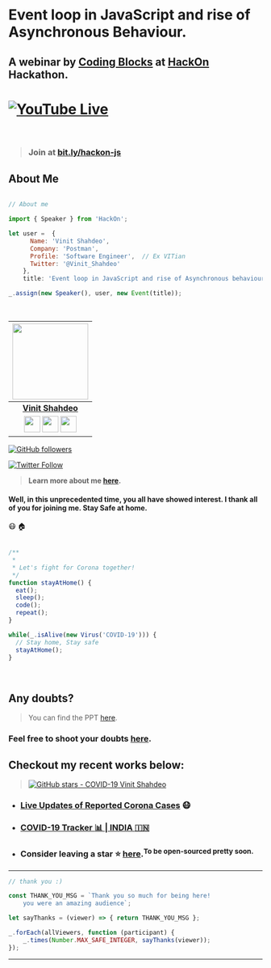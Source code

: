 # Event loop in JavaScript and rise of Asynchronous Behaviour.

## A webinar by [Coding Blocks](https://twitter.com/Vinit_Shahdeo/status/1251819929247993856) at [HackOn](https://twitter.com/Vinit_Shahdeo/status/1251819929247993856) Hackathon. 

# [![YouTube Live](https://img.shields.io/badge/YouTube-Live-tomato.svg?style=for-the-badge&logo=youtube)](https://bit.ly/hackon-js/)

<br>

> ### Join at [bit.ly/hackon-js](https://bit.ly/hackon-js/)

## About Me


```js

// About me

import { Speaker } from 'HackOn';

let user =  {
      Name: 'Vinit Shahdeo',
      Company: 'Postman',
      Profile: 'Software Engineer',  // Ex VITian
  	  Twitter: '@Vinit_Shahdeo'
	},
	title: 'Event loop in JavaScript and rise of Asynchronous behaviour';

_.assign(new Speaker(), user, new Event(title));

```

<br>

|                                                                                         <a href="https://fayz.in/stories/s/1522/0/?ckt_id=ZGL1ZGVk&title=story_of_vinit_shahdeo"><img src="https://raw.githubusercontent.com/vinitshahdeo/Water-Monitoring-System/master/assets/vinit-shahdeo.jpg" width=150px height=150px /></a>                                                                                         |
| :------------------------------------------------------------------------------------------------------------------------------------------------------------------------------------------------------------------------------------------------------------------------------------------------------------------------------------------: |
|                                                                                                                                        **[Vinit Shahdeo](https://www.linkedin.com/in/vinitshahdeo/)**                                                                                                                                        |
| <a href="https://twitter.com/Vinit_Shahdeo"><img src="https://raw.githubusercontent.com/vinitshahdeo/Water-Monitoring-System/master/assets/twitter.png" width="32px" height="32px"></a> <a href="https://www.facebook.com/vinit.shahdeo"><img src="https://raw.githubusercontent.com/vinitshahdeo/Water-Monitoring-System/master/assets/facebook.png" width="32px" height="32px"></a> <a href="https://www.linkedin.com/in/vinitshahdeo/"><img src="https://raw.githubusercontent.com/vinitshahdeo/Water-Monitoring-System/master/assets/linkedin.png" width="32px" height="32px"></a> |

[![GitHub followers](https://img.shields.io/github/followers/vinitshahdeo.svg?label=Follow%20@vinitshahdeo&style=social)](https://github.com/vinitshahdeo/) 

[![Twitter Follow](https://img.shields.io/twitter/follow/Vinit_Shahdeo?style=social)](https://twitter.com/Vinit_Shahdeo)

> **Learn more about me [here](https://fayz.in/stories/s/1522/0/?ckt_id=ZGL1ZGVk).**

#### Well, in this unprecedented time, you all have showed interest. I thank all of you for joining me. Stay Safe at home.

:mask: :house:
<br><br>

```javascript
/**
 * 
 * Let's fight for Corona together!
 */
function stayAtHome() {
  eat();
  sleep();
  code();
  repeat();
}

while(_.isAlive(new Virus('COVID-19'))) {
  // Stay home, Stay safe
  stayAtHome();
}
```
<br>

## Any doubts?

> You can find the PPT [here]().

### Feel free to shoot your doubts [here](https://github.com/vinitshahdeo/Event-Loop-In-JavaScript/issues/1).

## Checkout my recent works below:

> [![GitHub stars - COVID-19 Vinit Shahdeo](https://img.shields.io/github/stars/vinitshahdeo/COVID19?label=LEAVE%20A%20Star%20on%20GitHub&logo=github&style=for-the-badge)](https://github.com/vinitshahdeo/COVID19/)

- ### [Live Updates of Reported Corona Cases](http://corona-cases-india.netlify.com/) :mask:
- ### [COVID-19 Tracker :bar_chart: | INDIA :india:](https://indiafightscorona.netlify.app/)
- ### Consider leaving a star :star: [here](https://github.com/vinitshahdeo/COVID19).<sup>To be open-sourced pretty soon.</strong></sup>


---

```javascript
// thank you :)

const THANK_YOU_MSG = `Thank you so much for being here! 
	you were an amazing audience`;

let sayThanks = (viewer) => { return THANK_YOU_MSG };

_.forEach(allViewers, function (participant) {
	_.times(Number.MAX_SAFE_INTEGER, sayThanks(viewer));
});

```
---
